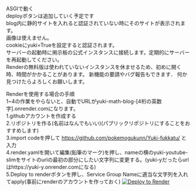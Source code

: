 ASGIで動く  
deployボタンは追加していく予定です  
blog内に静的サイトを入れると認証されていない時にそのサイトが表示されます。  
画像は使えません。  
cookieにyuki=Trueを設定すると認証されます。  
サーバーの起動時に掲示板の公式インスタンスに接続します。定期的にサーバーを再起動してください。  
Renderの無料版は使われていないインスタンスを休ませるため、初めに開く時、時間がかかることがあります。
新機能の要請やバグ報告もできます．
何か見つけたらよろしくお願いします。

Renderを使用する場合の手順  
1~4の作業をやらないと、自動でURLがyuki-math-blog-[4桁の英数字].onrender.comになります。  
1.githubアカウントを作成する  
2.リポジトリを作る(名前はなんでもいい)(パプリックリポジトリにすることをおすすめします)  
3.import codeを押して https://github.com/pokemogukunn/Yuki-fukkatu/ と入力  
4.render.yamlを開いて編集(鉛筆のマーク)を押し、nameの横のyuki-youtube-slimをサイトのurlの最初の部分にしたい文字列に変更する。(yuki-yだったらurlはhttps://yuki-y.onrender.comになる)  
5.Deploy to renderボタンを押し、Service Group Nameに適当な文字列を入れてapply(事前にrenderのアカウントを作っておく)
<a href="https://render.com/deploy?repo=https://github.com/pokemogukunn/Yuki-fukkatu">
<img src="https://render.com/images/deploy-to-render-button.svg" alt="Deploy to Render">
</a>

